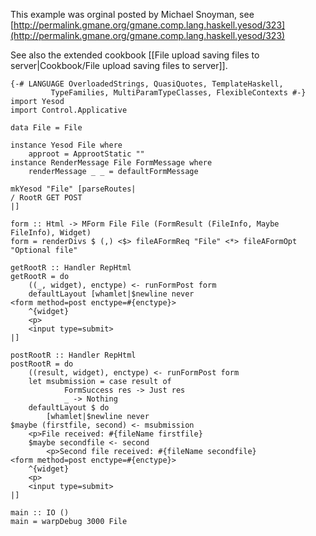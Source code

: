 This example was orginal posted by Michael Snoyman, see [http://permalink.gmane.org/gmane.comp.lang.haskell.yesod/323](http://permalink.gmane.org/gmane.comp.lang.haskell.yesod/323)

See also the extended cookbook [[File upload saving files to server|Cookbook/File upload saving files to server]].

    {-# LANGUAGE OverloadedStrings, QuasiQuotes, TemplateHaskell,
             TypeFamilies, MultiParamTypeClasses, FlexibleContexts #-}
    import Yesod
    import Control.Applicative
    
    data File = File
    
    instance Yesod File where
        approot = ApprootStatic ""
    instance RenderMessage File FormMessage where
        renderMessage _ _ = defaultFormMessage
    
    mkYesod "File" [parseRoutes|
    / RootR GET POST
    |]
    
    form :: Html -> MForm File File (FormResult (FileInfo, Maybe FileInfo), Widget)
    form = renderDivs $ (,) <$> fileAFormReq "File" <*> fileAFormOpt "Optional file"
    
    getRootR :: Handler RepHtml
    getRootR = do
        ((_, widget), enctype) <- runFormPost form
        defaultLayout [whamlet|$newline never
    <form method=post enctype=#{enctype}>
        ^{widget}
        <p>
        <input type=submit>
    |]
    
    postRootR :: Handler RepHtml
    postRootR = do
        ((result, widget), enctype) <- runFormPost form
        let msubmission = case result of
                FormSuccess res -> Just res
                _ -> Nothing
        defaultLayout $ do
            [whamlet|$newline never
    $maybe (firstfile, second) <- msubmission
        <p>File received: #{fileName firstfile}
        $maybe secondfile <- second
            <p>Second file received: #{fileName secondfile}
    <form method=post enctype=#{enctype}>
        ^{widget}
        <p>
        <input type=submit>
    |]
    
    main :: IO ()
    main = warpDebug 3000 File
